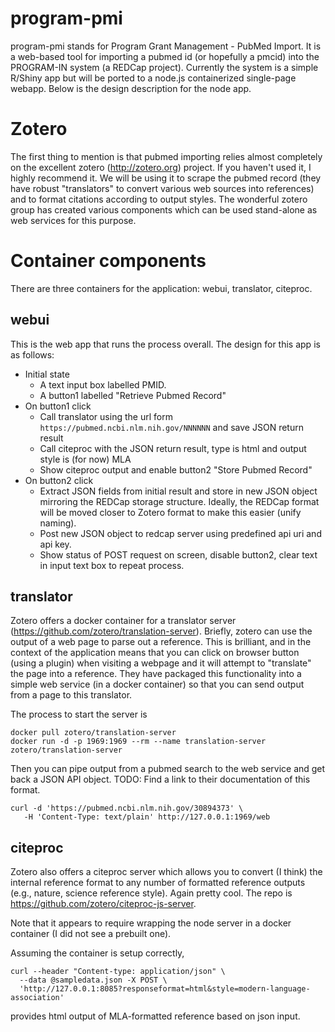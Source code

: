 # program-pmi

program-pmi stands for Program Grant Management - PubMed Import. It is a web-based tool for importing a pubmed id (or hopefully a pmcid) into the PROGRAM-IN system (a REDCap project). Currently the system is a simple R/Shiny app but will be ported to a node.js containerized single-page webapp. Below is the design description for the node app.

# Zotero
The first thing to mention is that pubmed importing relies almost completely on the excellent zotero (http://zotero.org) project. If you haven't used it, I highly recommend it. We will be using it to scrape the pubmed record (they have robust "translators" to convert various web sources into references) and to format citations according to output styles. The wonderful zotero group has created various components which can be used stand-alone as web services for this purpose.

# Container components
There are three containers for the application: webui, translator, citeproc.

## webui
This is the web app that runs the process overall. The design for this app is as follows:

- Initial state
  - A text input box labelled PMID. 
  - A button1 labelled "Retrieve Pubmed Record"
- On button1 click
  - Call translator using the url form `https://pubmed.ncbi.nlm.nih.gov/NNNNNN` and save JSON return result
  - Call citeproc with the JSON return result, type is html and output style is (for now) MLA
  - Show citeproc output and enable button2 "Store Pubmed Record"
- On button2 click
  - Extract JSON fields from initial result and store in new JSON object mirroring the REDCap storage structure. Ideally, the REDCap format will be moved closer to Zotero format to make this easier (unify naming).
  - Post new JSON object to redcap server using predefined api uri and api key.
  - Show status of POST request on screen, disable button2, clear text in input text box to repeat process.

## translator
Zotero offers a docker container for a translator server (https://github.com/zotero/translation-server). Briefly, zotero can use the output of a web page to parse out a reference. This is brilliant, and in the context of the application means that you can click on browser button (using a plugin) when visiting a webpage and it will attempt to "translate" the page into a reference. They have packaged this functionality into a simple web service (in a docker container) so that you can send output from a page to this translator.

The process to start the server is
```
docker pull zotero/translation-server
docker run -d -p 1969:1969 --rm --name translation-server zotero/translation-server
```

Then you can pipe output from a pubmed search to the web service and get back a JSON API object. TODO: Find a link to their documentation of this format.

```
curl -d 'https://pubmed.ncbi.nlm.nih.gov/30894373' \
   -H 'Content-Type: text/plain' http://127.0.0.1:1969/web
```

## citeproc
Zotero also offers a citeproc server which allows you to convert (I think) the internal reference format to any number of formatted reference outputs (e.g., nature, science reference style). Again pretty cool. The repo is https://github.com/zotero/citeproc-js-server.

Note that it appears to require wrapping the node server in a docker container (I did not see a prebuilt one). 

Assuming the container is setup correctly, 
```
curl --header "Content-type: application/json" \
  --data @sampledata.json -X POST \
  'http://127.0.0.1:8085?responseformat=html&style=modern-language-association'
```
provides html output of MLA-formatted reference based on json input.


